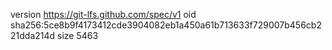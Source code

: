 version https://git-lfs.github.com/spec/v1
oid sha256:5ce8b9f4173412cde3904082eb1a450a61b713633f729007b456cb221dda214d
size 5463
